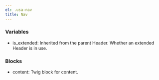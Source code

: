 ```yaml
---
el: .usa-nav
title: Nav
---
```


### Variables
* is_extended: Inherited from the parent Header. Whether an extended Header is in use.

### Blocks
* content: Twig block for content.

